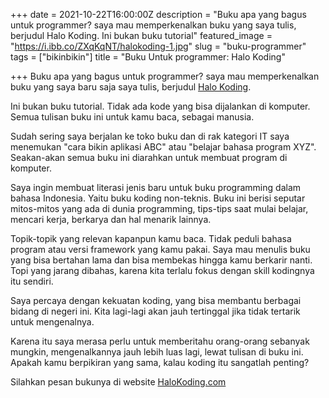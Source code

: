 +++
date = 2021-10-22T16:00:00Z
description = "Buku apa yang bagus untuk programmer? saya mau memperkenalkan buku yang saya tulis, berjudul Halo Koding. Ini bukan buku tutorial"
featured_image = "https://i.ibb.co/ZXqKqNT/halokoding-1.jpg"
slug = "buku-programmer"
tags = ["bikinbikin"]
title = "Buku Untuk programmer: Halo Koding"

+++
Buku apa yang bagus untuk programmer? saya mau memperkenalkan buku yang saya baru saja  saya tulis, berjudul [Halo Koding](https://halokoding.com/).

Ini bukan buku tutorial. Tidak ada kode yang bisa dijalankan di komputer. Semua tulisan buku ini untuk kamu baca, sebagai manusia.

Sudah sering saya berjalan ke toko buku dan di rak kategori IT saya menemukan "cara bikin aplikasi ABC" atau "belajar bahasa program XYZ". Seakan-akan semua buku ini diarahkan untuk membuat program di komputer.

Saya ingin membuat literasi jenis baru untuk buku programming dalam bahasa Indonesia. Yaitu buku koding non-teknis. Buku ini berisi seputar mitos-mitos yang ada di dunia programming, tips-tips saat mulai belajar, mencari kerja, berkarya dan hal menarik lainnya.

Topik-topik yang relevan kapanpun kamu baca. Tidak peduli bahasa program atau versi framework yang kamu pakai. Saya mau menulis buku yang bisa bertahan lama dan bisa membekas hingga kamu berkarir nanti. Topi yang jarang dibahas, karena kita terlalu fokus dengan skill kodingnya itu sendiri.

Saya percaya dengan kekuatan koding, yang bisa membantu berbagai bidang di negeri ini. Kita lagi-lagi akan jauh tertinggal jika tidak tertarik untuk mengenalnya.

Karena itu saya merasa perlu untuk memberitahu orang-orang sebanyak mungkin, mengenalkannya jauh lebih luas lagi, lewat tulisan di buku ini. Apakah kamu berpikiran yang sama, kalau koding itu sangatlah penting?

Silahkan pesan bukunya di website [HaloKoding.com](https://HaloKoding.com)